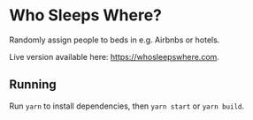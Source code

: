 # Who Sleeps Where?
Randomly assign people to beds in e.g. Airbnbs or hotels.

Live version available here: https://whosleepswhere.com.

## Running

Run `yarn` to install dependencies, then `yarn start` or `yarn build`.

